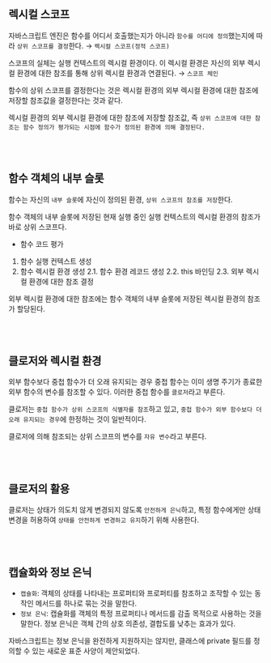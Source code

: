 ## 렉시컬 스코프

자바스크립트 엔진은 함수를 어디서 호출했는지가 아니라 `함수를 어디에 정의`했는지에 따라 `상위 스코프를 결정`한다. → `렉시컬 스코프(정적 스코프)`

스코프의 실체는 실행 컨텍스트의 렉시컬 환경이다. 이 렉시컬 환경은 자신의 외부 렉시컬 환경에 대한 참조를 통해 상위 렉시컬 환경과 연결된다. → `스코프 체인`

함수의 상위 스코프를 결정한다는 것은 렉시컬 환경의 외부 렉시컬 환경에 대한 참조에 저장할 참조값을 결정한다는 것과 같다.

렉시컬 환경의 외부 렉시컬 환경에 대한 참조에 저장할 참조값,
즉 `상위 스코프에 대한 참조는 함수 정의가 평가되는 시점에 함수가 정의된 환경에 의해 결정된다.`

<br />
<br />

## 함수 객체의 내부 슬롯

함수는 자신의 `내부 슬롯`에 자신이 정의된 환경, `상위 스코프의 참조를 저장`한다.

함수 객체의 내부 슬롯에 저장된 현재 실행 중인 실행 컨텍스트의 렉시컬 환경의 참조가 바로 상위 스코프다.

- 함수 코드 평가

1. 함수 실행 컨텍스트 생성
2. 함수 렉시컬 환경 생성
   2.1. 함수 환경 레코드 생성
   2.2. this 바인딩
   2.3. 외부 렉시컬 환경에 대한 참조 결정

외부 렉시컬 환경에 대한 참조에는 함수 객체의 내부 슬롯에 저장된 렉시컬 환경의 참조가 할당된다.

<br />
<br />

## 클로저와 렉시컬 환경

외부 함수보다 중첩 함수가 더 오래 유지되는 경우 중첩 함수는 이미 생명 주기가 종료한 외부 함수의 변수를 참조할 수 있다. 이러한 중첩 함수를 `클로저`라고 부른다.

클로저는 `중첩 함수가 상위 스코프의 식별자를 참조`하고 있고, `중첩 함수가 외부 함수보다 더 오래 유지되는 경우`에 한정하는 것이 일반적이다.

클로저에 의해 참조되는 상위 스코프의 변수를 `자유 변수`라고 부른다.

<br />
<br />

## 클로저의 활용

클로저는 상태가 의도치 않게 변경되지 않도록 `안전하게 은닉`하고, 특정 함수에게만 상태 변경을 허용하여 `상태를 안전하게 변경하고 유지`하기 위해 사용한다.

<br />
<br />

## 캡슐화와 정보 은닉

- `캡슐화`: 객체의 상태를 나타내는 프로퍼티와 프로퍼티를 참조하고 조작할 수 있는 동작인 메서드를 하나로 묶는 것을 말한다.
- `정보 은닉`: 캡슐화를 객체의 특정 프로퍼티나 메서드를 감출 목적으로 사용하는 것을 말한다. 정보 은닉은 객체 간의 상호 의존성, 결합도를 낮추는 효과가 있다.

자바스크립트는 정보 은닉을 완전하게 지원하지는 않지만, 클래스에 private 필드를 정의할 수 있는 새로운 표준 사양이 제안되었다.
